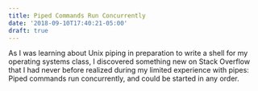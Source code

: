 ```yaml
---
title: Piped Commands Run Concurrently
date: '2018-09-10T17:40:21-05:00'
draft: true
---
```

As I was learning about Unix piping in preparation to write a shell for my operating systems class, I discovered something new on Stack Overflow that I had never before realized during my limited experience with pipes: Piped commands run concurrently, and could be started in any order.
